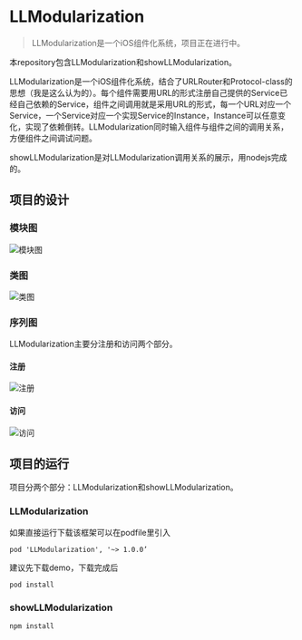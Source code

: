 # LLModularization

> LLModularization是一个iOS组件化系统，项目正在进行中。

本repository包含LLModularization和showLLModularization。

LLModularization是一个iOS组件化系统，结合了URLRouter和Protocol-class的思想（我是这么认为的）。每个组件需要用URL的形式注册自己提供的Service已经自己依赖的Service，组件之间调用就是采用URL的形式，每一个URL对应一个Service，一个Service对应一个实现Service的Instance，Instance可以任意变化，实现了依赖倒转。LLModularization同时输入组件与组件之间的调用关系，方便组件之间调试问题。

showLLModularization是对LLModularization调用关系的展示，用nodejs完成的。

## 项目的设计

### 模块图

![模块图](https://github.com/lilianmao/LLModularization/blob/feature/callChain_rootVC/Design/LLModularization.jpeg?raw=true)

### 类图

![类图](https://github.com/lilianmao/LLModularization/blob/feature/callChain_rootVC/Design/LLModularization_%E7%B1%BB%E5%9B%BE.jpg?raw=true)

### 序列图

LLModularization主要分注册和访问两个部分。

#### 注册
![注册](https://github.com/lilianmao/LLModularization/blob/master/Design/LLModularization_%E5%BA%8F%E5%88%97%E5%9B%BE(%E6%B3%A8%E5%86%8C).jpg?raw=true)

#### 访问
![访问](https://github.com/lilianmao/LLModularization/blob/feature/callChain_rootVC/Design/LLModularization_%E5%BA%8F%E5%88%97%E5%9B%BE(%E8%AE%BF%E9%97%AE).jpg?raw=true)

## 项目的运行

项目分两个部分：LLModularization和showLLModularization。

### LLModularization

如果直接运行下载该框架可以在podfile里引入

```
pod 'LLModularization', '~> 1.0.0’
```

建议先下载demo，下载完成后

```
pod install
```

### showLLModularization

```
npm install
```

